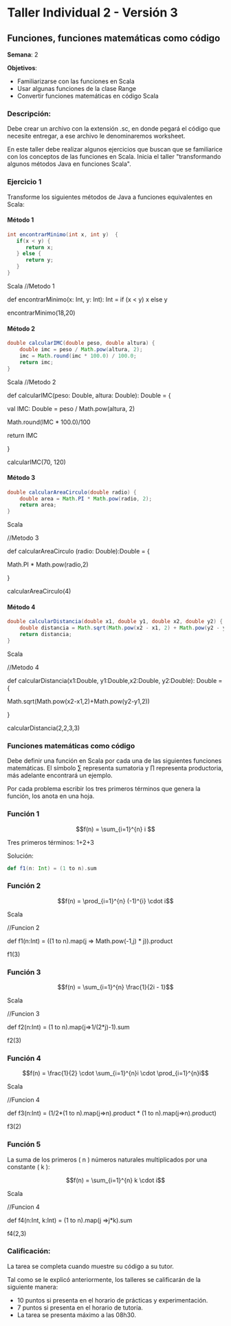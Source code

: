 # Taller Individual 2 - Versión 3
## Funciones, funciones matemáticas como código

**Semana**: 2

**Objetivos**:

- Familiarizarse con las funciones en Scala
- Usar algunas funciones de la clase Range
- Convertir funciones matemáticas en código Scala

### Descripción:

Debe crear un archivo con la extensión .sc, en donde pegará el código que necesite entregar, a ese archivo le denominaremos worksheet.

En este taller debe realizar algunos ejercicios que buscan que se familiarice con los conceptos de las funciones en Scala. Inicia el taller "transformando algunos métodos Java en funciones Scala".

### Ejercicio 1

Transforme los siguientes métodos de Java a funciones equivalentes en Scala:

#### Método 1
```java
int encontrarMinimo(int x, int y)  {
   if(x < y) {
      return x;
   } else {
      return y;
   }
}
```
Scala
//Metodo 1

def encontrarMinimo(x: Int, y: Int): Int = if (x < y) x else y

encontrarMinimo(18,20)

#### Método 2
```java
double calcularIMC(double peso, double altura) {
	double imc = peso / Math.pow(altura, 2);
	imc = Math.round(imc * 100.0) / 100.0;
	return imc;
}
```
Scala 
//Metodo 2

def calcularIMC(peso: Double, altura: Double): Double = {

  val IMC: Double = peso / Math.pow(altura, 2)

  Math.round(IMC * 100.0)/100

  return IMC

}

calcularIMC(70, 120)


#### Método 3
```java
double calcularAreaCirculo(double radio) {
	double area = Math.PI * Math.pow(radio, 2);
	return area;
}
```
Scala 

//Metodo 3

def calcularAreaCirculo (radio: Double):Double = {

  Math.PI * Math.pow(radio,2)

}

calcularAreaCirculo(4)



#### Método 4
```java
double calcularDistancia(double x1, double y1, double x2, double y2) {
    double distancia = Math.sqrt(Math.pow(x2 - x1, 2) + Math.pow(y2 - y1, 2));
    return distancia;
}
```
Scala

//Metodo 4

def calcularDistancia(x1:Double, y1:Double,x2:Double, y2:Double): Double ={

  Math.sqrt(Math.pow(x2-x1,2)+Math.pow(y2-y1,2))

}

calcularDistancia(2,2,3,3)




### Funciones matemáticas como código

Debe definir una función en Scala por cada una de las siguientes funciones matemáticas. El símbolo ∑ representa sumatoria y ∏ representa productoria, más adelante encontrará un ejemplo.

Por cada problema escribir los tres primeros términos que genera la función, los anota en una hoja.

### Función 1

```math
f(n) = \sum_{i=1}^{n} i

```

Tres primeros términos: 1+2+3 

Solución:
```scala
def f1(n: Int) = (1 to n).sum
```

### Función 2

```math
f(n) = \prod_{i=1}^{n} (-1)^{i} \cdot i
```

Scala

//Funcion 2

def f1(n:Int) = ((1 to n).map(j => Math.pow(-1,j) * j)).product

f1(3)


### Función 3

```math
f(n) = \sum_{i=1}^{n} \frac{1}{2i - 1}
```

Scala

//Funcion 3

def f2(n:Int) = (1 to n).map(j=>1/(2*j)-1).sum

f2(3)



### Función 4


```math
f(n) = \frac{1}{2} \cdot \sum_{i=1}^{n}i \cdot \prod_{i=1}^{n}i
```

Scala



//Funcion 4


def f3(n:Int) = (1/2*(1 to n).map(j=>n).product * (1 to n).map(j=>n).product)

f3(2)



### Función 5

La suma de los primeros \( n \) números naturales multiplicados por una constante \( k \):

```math
f(n) = \sum_{i=1}^{n} k \cdot i
```

Scala

//Funcion 4

def f4(n:Int, k:Int) = (1 to n).map(j =>j*k).sum

f4(2,3)



### Calificación:

La tarea se completa cuando muestre su código a su tutor.

Tal como se le explicó anteriormente, los talleres se calificarán de la siguiente manera:

- 10 puntos si presenta en el horario de prácticas y experimentación.
- 7 puntos si presenta en el horario de tutoría.
- La tarea se presenta máximo a las 08h30.
